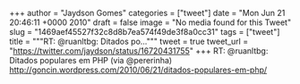 
+++
author = "Jaydson Gomes"
categories = ["tweet"]
date = "Mon Jun 21 20:46:11 +0000 2010"
draft = false
image = "No media found for this Tweet"
slug = "1469aef45527f32c8d8b7ea574f49de3f8a0cc31"
tags = ["tweet"]
title = """RT: @ruanltbg: Ditados po..."""
tweet = true
tweet_url = "https://twitter.com/jaydson/status/16720431755"
+++
RT: @ruanltbg: Ditados populares em PHP (via @pererinha) http://goncin.wordpress.com/2010/06/21/ditados-populares-em-php/
